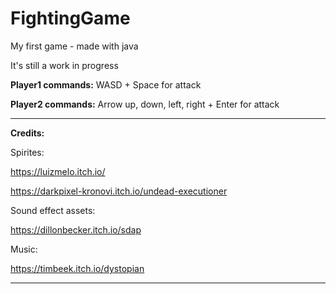 # FightingGame
My first game - made with java

It's still a work in progress


**Player1 commands:** WASD + Space for attack

**Player2 commands:** Arrow up, down, left, right + Enter for attack

-------------------------------------

**Credits:**

Spirites: 

https://luizmelo.itch.io/

https://darkpixel-kronovi.itch.io/undead-executioner

Sound effect assets: 

https://dillonbecker.itch.io/sdap

Music: 

https://timbeek.itch.io/dystopian

-------------------------------------
